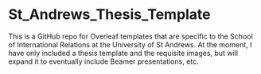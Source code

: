 # St_Andrews_Thesis_Template
This is a GitHub repo for Overleaf templates that are specific to the School of International Relations at the University of St Andrews. At the moment, I have only included a thesis template and the requisite images, but will expand it to eventually include Beamer presentations, etc. 
